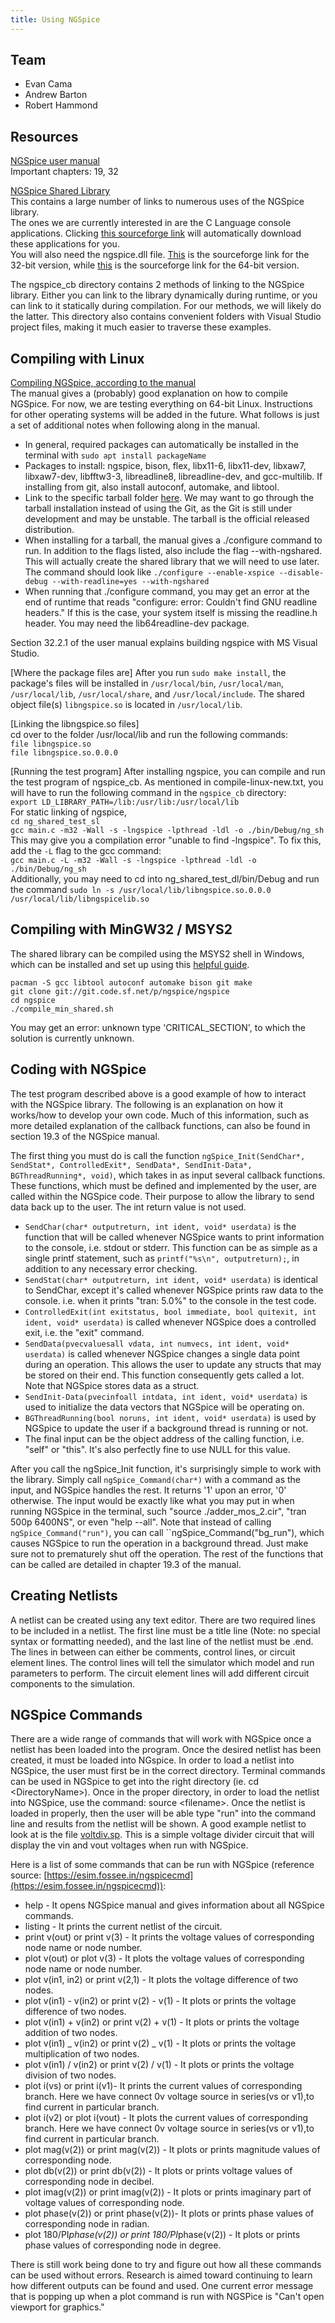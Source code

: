 ```yaml
---
title: Using NGSpice
---
```


## Team

- Evan Cama
- Andrew Barton
- Robert Hammond

## Resources

[NGSpice user manual](http://ngspice.sourceforge.net/docs/ngspice-manual.pdf)  
Important chapters: 19, 32

[NGSpice Shared Library](http://ngspice.sourceforge.net/shared.html)  
This contains a large number of links to numerous uses of the NGSpice library.  
The ones we are currently interested in are the C Language console applications. Clicking [this sourceforge link](http://ngspice.sourceforge.net/ngspice-shared-lib/ngspice_cb.7z) will automatically download these applications for you.  
You will also need the ngspice.dll file. [This](http://ngspice.sourceforge.net/ngspice-shared-lib/ngspice-sh_bin_win32.7z) is the sourceforge link for the 32-bit version, while [this](http://ngspice.sourceforge.net/ngspice-shared-lib/ng_start64_binaries.7z) is the sourceforge link for the 64-bit version.

The ngspice_cb directory contains 2 methods of linking to the NGSpice library. Either you can link to the library dynamically during runtime, or you can link to it statically during compilation. For our methods, we will likely do the latter. This directory also contains convenient folders with Visual Studio project files, making it much easier to traverse these examples.

## Compiling with Linux

[Compiling NGSpice, according to the manual](http://ngspice.sourceforge.net/docs/ngspice-manual.pdf#chapter.32)  
The manual gives a (probably) good explanation on how to compile NGSpice. For now, we are testing everything on 64-bit Linux. Instructions for other operating systems will be added in the future. What follows is just a set of additional notes when following along in the manual.

- In general, required packages can automatically be installed in the terminal with `sudo apt install packageName`
- Packages to install: ngspice, bison, flex, libx11-6, libx11-dev, libxaw7, libxaw7-dev, libfftw3-3, libreadline8, libreadline-dev, and gcc-multilib. If installing from git, also install autoconf, automake, and libtool.
- Link to the specific tarball folder [here](https://sourceforge.net/projects/ngspice/files/ng-spice-rework/32/ngspice-32.tar.gz/download). We may want to go through the tarball installation instead of using the Git, as the Git is still under development and may be unstable. The tarball is the official released distribution.
- When installing for a tarball, the manual gives a ./configure command to run. In addition to the flags listed, also include the flag --with-ngshared. This will actually create the shared library that we will need to use later. The command should look like `./configure --enable-xspice --disable-debug --with-readline=yes --with-ngshared`
- When running that ./configure command, you may get an error at the end of runtime that reads "configure: error: Couldn't find GNU readline headers." If this is the case, your system itself is missing the readline.h header. You may need the lib64readline-dev package.

Section 32.2.1 of the user manual explains building ngspice with MS Visual Studio.

[Where the package files are]
After you run `sudo make install`, the package's files will be installed in `/usr/local/bin`, `/usr/local/man`, `/usr/local/lib`, `/usr/local/share`, and `/usr/local/include`. The shared object file(s) `libngspice.so` is located in `/usr/local/lib`.

[Linking the libngspice.so files]  
cd over to the folder /usr/local/lib and run the following commands:  
`file libngspice.so`  
`file libngspice.so.0.0.0`

[Running the test program]
After installing ngspice, you can compile and run the test program of ngspice_cb. As mentioned in compile-linux-new.txt, you will have to run the following command in the `ngspice_cb` directory:  
`export LD_LIBRARY_PATH=/lib:/usr/lib:/usr/local/lib`  
For static linking of ngspice,  
`cd ng_shared_test_sl`  
`gcc main.c -m32 -Wall -s -lngspice -lpthread -ldl -o ./bin/Debug/ng_sh`  
This may give you a compilation error "unable to find -lngspice". To fix this, add the `-L` flag to the gcc command:  
`gcc main.c -L -m32 -Wall -s -lngspice -lpthread -ldl -o ./bin/Debug/ng_sh`  
Additionally, you may need to cd into ng_shared_test_dl/bin/Debug and run the command `sudo ln -s /usr/local/lib/libngspice.so.0.0.0 /usr/local/lib/libngspicelib.so`

## Compiling with MinGW32 / MSYS2

The shared library can be compiled using the MSYS2 shell in Windows, which can be installed and set up using this [helpful guide](https://github.com/orlp/dev-on-windows/wiki/Installing-GCC--&-MSYS2).

```
pacman -S gcc libtool autoconf automake bison git make
git clone git://git.code.sf.net/p/ngspice/ngspice
cd ngspice
./compile_min_shared.sh
```

You may get an error: unknown type 'CRITICAL_SECTION', to which the solution is currently unknown.

## Coding with NGSpice

The test program described above is a good example of how to interact with the NGSpice library. The following is an explanation on how it works/how to develop your own code. Much of this information, such as more detailed explanation of the callback functions, can also be found in section 19.3 of the NGSpice manual.

The first thing you must do is call the function `ngSpice_Init(SendChar*, SendStat*, ControlledExit*, SendData*, SendInit-Data*, BGThreadRunning*, void)`, which takes in as input several callback functions. These functions, which must be defined and implemented by the user, are called within the NGSpice code. Their purpose to allow the library to send data back up to the user. The int return value is not used.

- `SendChar(char* outputreturn, int ident, void* userdata)` is the function that will be called whenever NGSpice wants to print information to the console, i.e. stdout or stderr. This function can be as simple as a single printf statement, such as `printf("%s\n", outputreturn);`, in addition to any necessary error checking.
- `SendStat(char* outputreturn, int ident, void* userdata)` is identical to SendChar, except it's called whenever NGSpice prints raw data to the console. i.e. when it prints "tran: 5.0%" to the console in the test code.
- `ControlledExit(int exitstatus, bool immediate, bool quitexit, int ident, void* userdata)` is called whenever NGSpice does a controlled exit, i.e. the "exit" command.
- `SendData(pvecvaluesall vdata, int numvecs, int ident, void* userdata)` is called whenever NGSpice changes a single data point during an operation. This allows the user to update any structs that may be stored on their end. This function consequently gets called a lot. Note that NGSpice stores data as a struct.
- `SendInit-Data(pvecinfoall intdata, int ident, void* userdata)` is used to initialize the data vectors that NGSpice will be operating on.
- `BGThreadRunning(bool noruns, int ident, void* userdata)` is used by NGSpice to update the user if a background thread is running or not.
- The final input can be the object address of the calling function, i.e. "self" or "this". It's also perfectly fine to use NULL for this value.

After you call the ngSpice_Init function, it's surprisingly simple to work with the library. Simply call `ngSpice_Command(char*)` with a command as the input, and NGSpice handles the rest. It returns '1' upon an error, '0' otherwise. The input would be exactly like what you may put in when running NGSpice in the terminal, such "source ./adder_mos_2.cir", "tran 500p 6400NS", or even "help --all". Note that instead of calling `ngSpice_Command("run")`, you can call ``ngSpice_Command("bg_run"), which causes NGSpice to run the operation in a background thread. Just make sure not to prematurely shut off the operation. The rest of the functions that can be called are detailed in chapter 19.3 of the manual.

## Creating Netlists

A netlist can be created using any text editor. There are two required lines to be included in a netlist. The first line must be a title line (Note: no special syntax or formatting needed), and the last line of the netlist must be .end. The lines in between can either be comments, control lines, or circuit element lines. The control lines will tell the simulator which model and run parameters to perform. The circuit element lines will add different circuit components to the simulation.

## NGSpice Commands

There are a wide range of commands that will work with NGSpice once a netlist has been loaded into the program. Once the desired netlist has been created, it must be loaded into NGspice. In order to load a netlist into NGSpice, the user must first be in the correct directory. Terminal commands can be used in NGSpice to get into the right directory (ie. cd &lt;DirectoryName&gt;). Once in the proper directory, in order to load the netlist into NGSpice, use the command: source &lt;filename&gt;. Once the netlist is loaded in properly, then the user will be able type "run" into the command line and results from the netlist will be shown. A good example netlist to look at is the file [voltdiv.sp](https://github.com/circuitPro/circuitPro/blob/UnitTests/app/analog/ts/Sample%20Netlists/voltdiv.sp). This is a simple voltage divider circuit that will display the vin and vout voltages when run with NGSpice.

Here is a list of some commands that can be run with NGSpice (reference source: [https://esim.fossee.in/ngspicecmd](https://esim.fossee.in/ngspicecmd)):

- help - It opens NGSpice manual and gives information about all NGSpice commands.
- listing - It prints the current netlist of the circuit.
- print v(out) or print v(3) - It prints the voltage values of corresponding node name or node number.
- plot v(out) or plot v(3) - It plots the voltage values of corresponding node name or node number.
- plot v(in1, in2) or print v(2,1) - It plots the voltage difference of two nodes.
- plot v(in1) - v(in2) or print v(2) - v(1) - It plots or prints the voltage difference of two nodes.
- plot v(in1) + v(in2) or print v(2) + v(1) - It plots or prints the voltage addition of two nodes.
- plot v(in1) _ v(in2) or print v(2) _ v(1) - It plots or prints the voltage multiplication of two nodes.
- plot v(in1) / v(in2) or print v(2) / v(1) - It plots or prints the voltage division of two nodes.
- plot i(vs) or print i(v1)- It prints the current values of corresponding branch. Here we have connect 0v voltage source in series(vs or v1),to find current in particular branch.
- plot i(v2) or plot i(vout) - It plots the current values of corresponding branch. Here we have connect 0v voltage source in series(vs or v1),to find current in particular branch.
- plot mag(v(2)) or print mag(v(2)) - It plots or prints magnitude values of corresponding node.
- plot db(v(2)) or print db(v(2)) - It plots or prints voltage values of corresponding node in decibel.
- plot imag(v(2)) or print imag(v(2)) - It plots or prints imaginary part of voltage values of corresponding node.
- plot phase(v(2)) or print phase(v(2))- It plots or prints phase values of corresponding node in radian.
- plot 180/PI*phase(v(2)) or print 180/PI*phase(v(2)) - It plots or prints phase values of corresponding node in degree.

There is still work being done to try and figure out how all these commands can be used without errors. Research is aimed toward continuing to learn how different outputs can be found and used. One current error message that is popping up when a plot command is run with NGSPice is "Can't open viewport for graphics."
